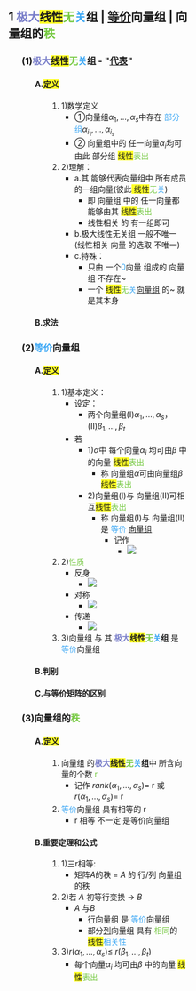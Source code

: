 <div style="float: left; width: 64%; padding: 1%;">

## **1 <span style="color:#797ec9;">极大</span><span style="background-color:#ffff26;">线性</span><span style="color:#75c940;">无</span><span style="color:#3da8f5;">关</span>组 | <u>等价</u>向量组 | 向量组的<span style="color:#75c940;">秩</span>**

<ul>

### **(1)<span style="color:#797ec9;">极大</span><span style="background-color:#ffff26;">线性</span><span style="color:#75c940;">无</span><span style="color:#3da8f5;">关</span>组 - "<u>代表</u>"**

<ul>

#### **A.<span style="background-color:#ffff26;">定义</span>**

<ul>

1.  1)数学定义
    - ①向量组$α_1,…,α_s$​​​​​​​​​ 中存在 <span style="color:#3da8f5;">部分组</span>$α_{i_1},…,α_{i_s}$​​​​​​​​​​​​​​​​​
    - ② 向量组中的 任一向量$α_i$​​​均可由此 部分组 <span style="background-color:#ffff26;">线性</span><span style="color:#75c940;">表出</span>
2.  2)理解：
    - a.其 能够代表向量组中 所有成员 的一组向量(彼此<span style="background-color:#ffff26;"> 线性</span><span style="color:#75c940;">无</span><span style="color:#3da8f5;">关</span>)
        - 即 向量组 中的 任一向量都能够由其 <span style="background-color:#ffff26;">线性</span><span style="color:#75c940;">表出</span>
        - 线性相关 的 有一组即可
    - b.极大线性无关组 一般不唯一 (线性相关 向量 的选取 不唯一)
    - c.特殊：
        - 只由 一个<span style="color:#3da8f5;">0</span>向量 组成的 向量组 不存在~
        - 一个 <span style="background-color:#ffff26;">线性</span><span style="color:#75c940;">无</span><span style="color:#3da8f5;">关</span><u>向量组</u> 的~ 就是其本身

</ul>

#### B.求法

<ul>

</ul>

</ul>

### **(2)<span style="color:#3da8f5;">等价</span>向量组**

<ul>

#### **A.<span style="background-color:#ffff26;">定义</span>**

<ul>

1.  1)基本定义：
    - 设定：
        - 两个向量组(Ⅰ)$α_1,…,α_s$​​​​​​​​​ ，(Ⅱ)$β_1,…,β_t$​​​​​​​​​
    - 若
        - 1)$α$​中 每个向量$α_i$​​​ 均可由$β$​ 中的向量 <span style="background-color:#ffff26;">线性</span><span style="color:#75c940;">表出</span>
            - 称 向量组$α$​可由向量组$β$​ <span style="background-color:#ffff26;">线性</span><span style="color:#75c940;">表出</span>
        - 2)向量组(Ⅰ)与 向量组(Ⅱ)可相互<span style="background-color:#ffff26;">线性</span><span style="color:#75c940;">表出</span>
            - 称 向量组(Ⅰ)与 向量组(Ⅱ) 是 <span style="color:#3da8f5;">等价</span> <u>向量组</u>
                - 记作
                    - ![](https://api2.mubu.com/v3/document_image/0cb57248-f192-471e-9393-8d2e7fa8f31f-15201174.jpg)
2.  2)<span style="color:#75c940;">性质</span>
    - 反身
        - ![](https://api2.mubu.com/v3/document_image/8986517c-cff8-4135-8cad-8213927bb5d2-15201174.jpg)
    - 对称
        - ![](https://api2.mubu.com/v3/document_image/a83bec86-74ce-4dc8-a5ea-1771f9b5d9fd-15201174.jpg)
    - 传递
        - ![](https://api2.mubu.com/v3/document_image/bf94c3b8-b398-4887-8393-b7c687de8ee9-15201174.jpg)
3.  3)向量组 与 其 <span style="color:#797ec9;">**极大**</span><span style="background-color:#ffff26;">**线性**</span><span style="color:#75c940;">**无**</span><span style="color:#3da8f5;">**关**</span>**组** 是 <span style="color:#3da8f5;">等价</span>向量组

</ul>

#### B.判别

<ul>

</ul>

#### C.与等价矩阵的区别

<ul>

</ul>

</ul>

### **(3)向量组的<span style="color:#75c940;">秩</span>**

<ul>

#### **A.<span style="background-color:#ffff26;">定义</span>**

<ul>

1.  向量组 的<span style="color:#797ec9;">**极大**</span><span style="background-color:#ffff26;">**线性**</span><span style="color:#75c940;">**无**</span><span style="color:#3da8f5;">**关**</span>**组**中 所含向量的个数 <span style="color:#75c940;">r</span>
    - 记作 $rank(α_1,…,α_s)$​​​​​​​​​​​​​​​​​​​​​​​​​ = r 或 $r(α_1,…,α_s)$​​​​​​​​​​​​ = r
2.  <span style="color:#3da8f5;">等价</span>向量组 具有相等的 r
    - r 相等 不一定 是等价向量组

</ul>

#### B.重要定理和公式

<ul>

1.  1)三r相等:
    - 矩阵$A$​的秩 = $A$​ 的 行/列 向量组 的秩
2.  2)若 $A$​  初等行变换 → $B$​
    - $A$​ 与$B$​
        - <u>行</u>向量组 是 <span style="color:#3da8f5;">等价</span>向量组
        - 部分<u>列</u>向量组 具有 <span style="color:#75c940;">相同</span>的 <span style="background-color:#ffff26;">线性</span><span style="color:#3da8f5;">相关性</span>
3.  3)$r(α_1,…,α_s)$​​​​​​​​​​​​≤ $r(β_1,…,β_t)$​​​​​​​​​​​​
    - 每个向量$α_i$​​​ 均可由$β$​ 中的向量 <span style="background-color:#ffff26;">线性</span><span style="color:#75c940;">表出</span>

</ul>

</ul>

</ul>
</div>
<div style="float: right; width: 26%; padding: 1%;">

</div>
<div style="clear: both;"></div>
